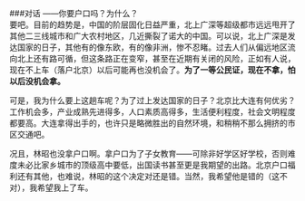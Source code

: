 ###对话
——你要户口吗？为什么？			
要吧。目前的趋势是，中国的阶层固化日益严重，北上广深等超级都市远远甩开了其他二三线城市和广大农村地区，几近撕裂了诺大的中国。可以说，北上广深是发达国家的日子，其他有的像东欧，有的像非洲，惨不忍睹。过去人们从偏远地区流向北上还有路可循，但这条路正在变窄，甚至在近期有关闭的风险，正如有人说，现在不上车（落户北京）以后可能再也没机会了。**为了一等公民证，现在不拿，怕以后没机会拿。**

可是，我为什么要上这趟车呢？为了过上发达国家的日子？北京比大连有何优劣？工作机会多，产业成熟先进得多，人口素质高得多，生活便利程度，社会文明程度都要高。大连拿得出手的，也许只是略微胜出的自然环境，和稍稍不那么拥挤的市区交通吧。

况且，林昭也没拿户口啊。拿户口为了子女教育——可除非好学区好学校，否则难度未必比家乡城市的顶级高中要低，出国读书甚至更是我期望的出路。北京户口福利还有其他，也难说，林昭的这个决定对还是错。当然，我希望他是错的（这不对），我希望我上了车。